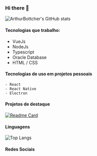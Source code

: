 ### Hi there 👋
![ArthurBottcher's GitHub stats](https://github-readme-stats.vercel.app/api?username=ArthurBottcher&show_icons=true&theme=react)
#### Tecnologias que trabalho:
- VueJs
- NodeJs
- Typescript
- Oracle Database
- HTML / CSS

#### Tecnologias de uso em projetos pessoais
    - React
    - React Native
    - Electron

#### Projetos de destaque
[![Readme Card](https://github-readme-stats.vercel.app/api/pin/?username=ArthurBottcher&repo=Bolim&theme=react)](https://github.com/ArthurBottcher/Bolim)

#### Linguagens
![Top Langs](https://github-readme-stats.vercel.app/api/top-langs/?username=ArthurBottcher&theme=react)
#### Redes Sociais


